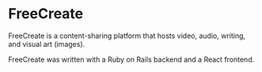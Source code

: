# FreeCreate

FreeCreate is a content-sharing platform that hosts video, audio, writing, and visual art (images).

FreeCreate was written with a Ruby on Rails backend and a React frontend.


